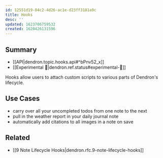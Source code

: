 ```yaml
---
id: 12551d19-04c2-4d26-ac1e-d23ff3181a9c
title: Hooks
desc: ''
updated: 1623706759532
created: 1620426131596
---
```


## Summary
- [[API|dendron.topic.hooks.api#^bPnv52_x]]
- [[Experimental 🧪|dendron.ref.status#experimental-🧪]]

Hooks allow users to attach custom scripts to various parts of Dendron's lifecycle.

## Use Cases
- carry over all your uncompleted todos from one note to the next
- pull in the weather report in your daily journal note
- automatically add citations to all images in a note on save

## Related
- [[9 Note Lifecycle Hooks|dendron.rfc.9-note-lifecycle-hooks]]